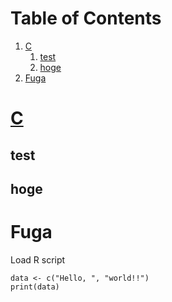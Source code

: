 
# Table of Contents

1.  [C](#orgee4b98b)
    1.  [test](#org031f394)
    2.  [hoge](#orge86d653)
2.  [Fuga](#org088d13e)



<a id="orgee4b98b"></a>

# [C](file:///Users/ahayashi/Documents/GitHub/study/~./C/meikai_nyuumon.txt)


<a id="org031f394"></a>

## test


<a id="orge86d653"></a>

## hoge


<a id="org088d13e"></a>

# Fuga

Load R script

    data <- c("Hello, ", "world!!")
    print(data)

